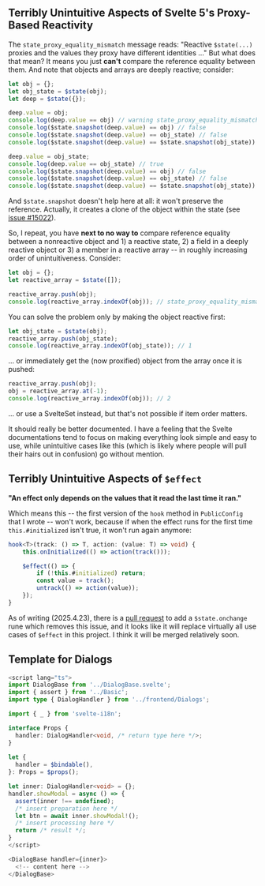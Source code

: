 ## Terribly Unintuitive Aspects of Svelte 5's Proxy-Based Reactivity

The `state_proxy_equality_mismatch` message reads: "Reactive `$state(...)` proxies and the values they proxy have different identities ..." But what does that mean? It means you just **can't** compare the reference equality between them. And note that objects and arrays are deeply reactive; consider:

```ts
let obj = {};
let obj_state = $state(obj);
let deep = $state({});

deep.value = obj;
console.log(deep.value == obj) // warning state_proxy_equality_mismatch; false
console.log($state.snapshot(deep.value) == obj) // false
console.log($state.snapshot(deep.value) == obj_state) // false
console.log($state.snapshot(deep.value) == $state.snapshot(obj_state)) // false

deep.value = obj_state;
console.log(deep.value == obj_state) // true
console.log($state.snapshot(deep.value) == obj) // false
console.log($state.snapshot(deep.value) == obj_state) // false
console.log($state.snapshot(deep.value) == $state.snapshot(obj_state)) // false
```

And `$state.snapshot` doesn't help here at all: it won't preserve the reference. Actually, it creates a clone of the object within the state (see [issue #15022](https://github.com/sveltejs/svelte/issues/15022)).

So, I repeat, you have **next to no way to** compare reference equality between a nonreactive object and 1) a reactive state, 2) a field in a deeply reactive object or 3) a member in a reactive array -- in roughly increasing order of unintuitiveness. Consider:

```js
let obj = {};
let reactive_array = $state([]);

reactive_array.push(obj);
console.log(reactive_array.indexOf(obj)); // state_proxy_equality_mismatch; -1
```

You can solve the problem only by making the object reactive first:

```js
let obj_state = $state(obj);
reactive_array.push(obj_state);
console.log(reactive_array.indexOf(obj_state)); // 1
```

... or immediately get the (now proxified) object from the array once it is pushed:

```js
reactive_array.push(obj);
obj = reactive_array.at(-1);
console.log(reactive_array.indexOf(obj)); // 2
```

... or use a SvelteSet instead, but that's not possible if item order matters.

It should really be better documented. I have a feeling that the Svelte documentations tend to focus on making everything look simple and easy to use, while unintuitive cases like this (which is likely where people will pull their hairs out in confusion) go without mention.

## Terribly Unintuitive Aspects of `$effect`

**"An effect only depends on the values that it read the last time it ran."**

Which means this -- the first version of the `hook` method in `PublicConfig` that I wrote -- won't work, because if when the effect runs for the first time `this.#initialized` isn't true, it won't run again anymore:

```typescript
hook<T>(track: () => T, action: (value: T) => void) {
    this.onInitialized(() => action(track()));

    $effect(() => {
        if (!this.#initialized) return;
        const value = track();
        untrack(() => action(value));
    });
}
```

As of writing (2025.4.23), there is a [pull request](https://github.com/sveltejs/svelte/pull/15069) to add a `$state.onchange` rune which removes this issue, and it looks like it will replace virtually all use cases of `$effect` in this project. I think it will be merged relatively soon.

## Template for Dialogs

```ts
<script lang="ts">
import DialogBase from '../DialogBase.svelte';
import { assert } from '../Basic';
import type { DialogHandler } from '../frontend/Dialogs';

import { _ } from 'svelte-i18n';

interface Props {
  handler: DialogHandler<void, /* return type here */>;
}
    
let {
  handler = $bindable(),
}: Props = $props();

let inner: DialogHandler<void> = {};
handler.showModal = async () => {
  assert(inner !== undefined);
  /* insert preparation here */
  let btn = await inner.showModal!();
  /* insert processing here */
  return /* result */;
}
</script>

<DialogBase handler={inner}>
  <!-- content here -->
</DialogBase>
```